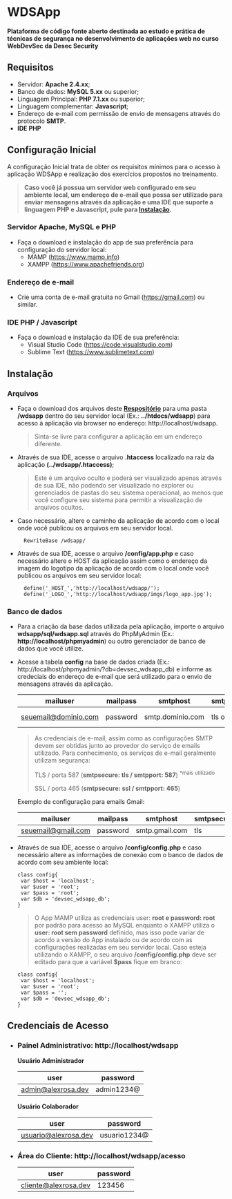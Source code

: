 # WDSApp

**Plataforma de código fonte aberto destinada ao estudo e prática de técnicas de segurança no desenvolvimento de aplicações web no curso WebDevSec da Desec Security**

## Requisitos
- Servidor: **Apache 2.4.xx**;
- Banco de dados: **MySQL 5.xx** ou superior;
- Linguagem Principal: **PHP 7.1.xx** ou superior;
- Linguagem complementar: **Javascript**;
- Endereço de e-mail com permissão de envio de mensagens através do protocolo **SMTP**.
- **IDE PHP**


## Configuração Inicial
A configuração Inicial trata de obter os requisitos mínimos para o acesso à aplicação WDSApp e realização dos exercícios propostos no treinamento.

>**Caso você já possua um servidor web configurado em seu ambiente local, um endereço de e-mail que possa ser utilizado para enviar mensagens através da aplicação e uma IDE que suporte a linguagem PHP e Javascript, pule para [Instalação](#instalação).**

### Servidor Apache, MySQL e PHP
- Faça o download e instalação do app de sua preferência para configuração do servidor local:
  - MAMP (https://www.mamp.info)
  - XAMPP (https://www.apachefriends.org)

### Endereço de e-mail
- Crie uma conta de e-mail gratuita no Gmail (https://gmail.com) ou similar.

### IDE PHP / Javascript
- Faça o download e instalação da IDE de sua preferência:
  - Visual Studio Code (https://code.visualstudio.com)
  - Sublime Text (https://www.sublimetext.com)

## Instalação
### Arquivos
- Faça o download dos arquivos deste **[Respositório](./)** para uma pasta **/wdsapp** dentro do seu servidor local (Ex.: **../htdocs/wdsapp**) para acesso à aplicação via browser no endereço:  http://localhost/wdsapp.
    >Sinta-se livre para configurar a aplicação em um endereço diferente.

- Através de sua IDE, acesse o arquivo **.htaccess** localizado na raiz da aplicação **(../wdsapp/.htaccess)**;
    >Este é um arquivo oculto e poderá ser visualizado apenas através de sua IDE, não podendo ser visualizado no explorer ou gerenciados de pastas do seu sistema operacional, ao menos que você configure seu sistema para permitir a visualização de arquivos ocultos. 
- Caso necessário, altere o caminho da aplicação de acordo com o local onde você publicou os arquivos em seu servidor local.

  ```
    RewriteBase /wdsapp/
  ```


- Através de sua IDE, acesse o arquivo **/config/app.php** e caso necessário altere o HOST da aplicação assim como o endereço da imagem do logotipo da aplicação de acordo com o local onde você publicou os arquivos em seu servidor local:
    ```
      define('_HOST_','http://localhost/wdsapp/');
      define('_LOGO_','http://localhost/wdsapp/imgs/logo_app.jpg');
    ```


### Banco de dados

- Para a criação da base dados utilizada pela aplicação, importe o arquivo **wdsapp/sql/wdsapp.sql** através do PhpMyAdmin (Ex.: **http://localhost/phpmyadmin**) ou outro gerenciador de banco de dados que você utilize.


- Acesse a tabela **config** na base de dados criada (Ex.: http://localhost/phpmyadmin/?db=devsec_wdsapp_db) e informe as credeciais do endereço de e-mail que será utilizado para o envio de mensagens através da aplicação. 

    | mailuser                | mailpass | smtphost         | smtpsecure | smtpport   |
    |-------------------------|----------|------------------|------------|------------|
    | seuemail@dominio.com    | password | smtp.dominio.com | tls ou ssl | 587 ou 465 |
    
    >As credenciais de e-mail, assim como as configurações SMTP devem ser obtidas junto ao provedor do serviço de emails utilizado.
    > Para conhecimento, os serviços de e-mail geralmente utilizam segurança:
    > 
    > TLS / porta 587 (**smtpsecure: tls / smtpport: 587**) <sup>*mais utilizado</sup>
    > 
    > SSL / porta 465 (**smtpsecure: ssl / smtpport: 465**)
   
  Exemplo de configuração para emails Gmail:

    | mailuser           | mailpass | smtphost       | smtpsecure     | smtpport       |
    |--------------------|----------|----------------|----------------|----------------|
    | seuemail@gmail.com | password | smtp.gmail.com | tls            | 587            |

- Através de sua IDE, acesse o arquivo **/config/config.php** e caso necessário altere as informações de conexão com o banco de dados de acordo com seu ambiente local:
    
    ```
    class config{
     var $host = 'localhost';
     var $user = 'root';
     var $pass = 'root';
     var $db = 'devsec_wdsapp_db';
    }
    ```

    >O App MAMP utiliza as credenciais user: **root e password: root** por padrão para acesso ao MySQL enquanto o XAMPP utiliza o **user: root sem password** definido, mas isso pode variar de acordo a versão do App instalado ou de acordo com as configurações realizadas em seu servidor local.
    >Caso esteja utilizando o XAMPP, o seu arquivo **/config/config.php** deve ser editado para que a variável **$pass** fique em branco:
       
    ```
    class config{
     var $host = 'localhost';
     var $user = 'root';
     var $pass = '';
     var $db = 'devsec_wdsapp_db';
    }
    ```


  
## Credenciais de Acesso



- ### Painel Administrativo: **http://localhost/wdsapp**

  **Usuário Administrador**
  
    | user                  | password |
    |--------------------|--------------------|
    | admin@alexrosa.dev  | admin1234@ |
 
  **Usuário Colaborador**

    | user                 | password     |
    |----------------------|--------------|
    | usuario@alexrosa.dev | usuario1234@ |
  

- ### Área do Cliente: **http://localhost/wdsapp/acesso**

    | user                 | password             |
    |----------------------|---------|
    | cliente@alexrosa.dev | 123456               |
  
